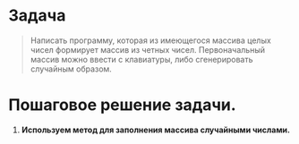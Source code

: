 # Задача 
>Написать программу, которая из имеющегося массива целых чисел формирует массив из четных чисел. Первоначальный массив можно ввести с клавиатуры, либо сгенерировать случайным образом.
# Пошаговое решение задачи. 
1. **Используем метод для заполнения массива случайными числами.**
